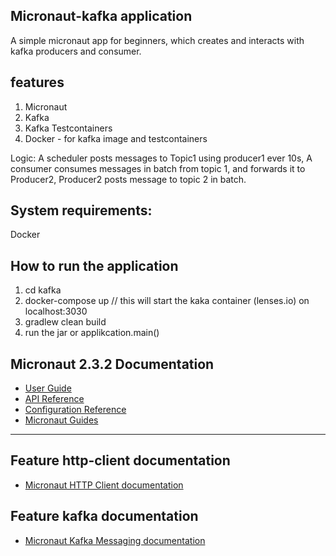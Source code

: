 Micronaut-kafka application
----------------------------
A simple micronaut app for beginners, which creates and interacts with kafka producers and consumer.

features
---------
1. Micronaut
2. Kafka
3. Kafka Testcontainers
4. Docker - for kafka image and testcontainers

Logic: 
A scheduler posts messages to Topic1 using producer1 ever 10s,
A consumer consumes messages in batch from topic 1, and forwards it to Producer2,
Producer2 posts message to topic 2 in batch.

System requirements:
---------------------
Docker

How to run the application
--------------------------
1. cd kafka
2. docker-compose up // this will start the kaka container (lenses.io) on localhost:3030
3. gradlew clean build
4. run the jar or applikcation.main()

## Micronaut 2.3.2 Documentation

- [User Guide](https://docs.micronaut.io/2.3.2/guide/index.html)
- [API Reference](https://docs.micronaut.io/2.3.2/api/index.html)
- [Configuration Reference](https://docs.micronaut.io/2.3.2/guide/configurationreference.html)
- [Micronaut Guides](https://guides.micronaut.io/index.html)
---

## Feature http-client documentation

- [Micronaut HTTP Client documentation](https://docs.micronaut.io/latest/guide/index.html#httpClient)

## Feature kafka documentation

- [Micronaut Kafka Messaging documentation](https://micronaut-projects.github.io/micronaut-kafka/latest/guide/index.html)
